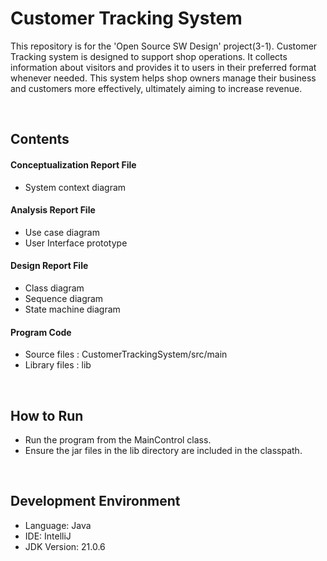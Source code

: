 # Customer Tracking System
This repository is for the 'Open Source SW Design' project(3-1).
Customer Tracking system is designed to support shop operations. It collects information about visitors and provides it to users in their preferred format whenever needed. This system helps shop owners manage their business and customers more effectively, ultimately aiming to increase revenue.

<br/>

## Contents
#### Conceptualization Report File
- System context diagram
#### Analysis Report File
- Use case diagram
- User Interface prototype
#### Design Report File
- Class diagram
- Sequence diagram
- State machine diagram
#### Program Code
- Source files : CustomerTrackingSystem/src/main
- Library files : lib

<br/>

## How to Run
- Run the program from the MainControl class.
- Ensure the jar files in the lib directory are included in the classpath.

<br/>

## Development Environment
- Language: Java
- IDE: IntelliJ
- JDK Version: 21.0.6
